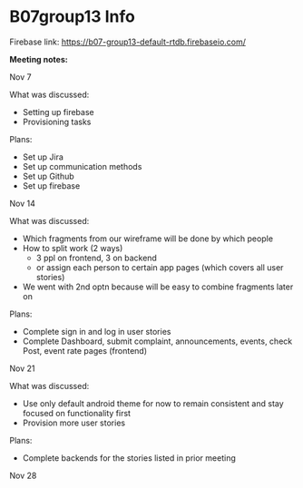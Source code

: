 # B07group13 Info

Firebase link:
https://b07-group13-default-rtdb.firebaseio.com/

**Meeting notes:**

Nov 7

What was discussed:
- Setting up firebase
- Provisioning tasks

Plans:
- Set up Jira
- Set up communication methods
- Set up Github
- Set up firebase

Nov 14

What was discussed:

- Which fragments from our wireframe will be done by which people
- How to split work (2 ways)
  - 3 ppl on frontend, 3 on backend
  - or assign each person to certain app pages (which covers all user stories)
- We went with 2nd optn because will be easy to combine fragments later on

Plans:
- Complete sign in and log in user stories
- Complete Dashboard, submit complaint, announcements, events, check Post, event rate pages (frontend)

Nov 21

What was discussed:

- Use only default android theme for now to remain consistent and stay focused on functionality first
- Provision more user stories

Plans:

- Complete backends for the stories listed in prior meeting

Nov 28


